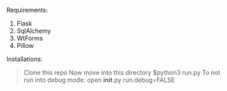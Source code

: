 Requirements:
1) Flask
2) SqlAlchemy
3) WtForms
4) Pillow     

Installations:
> Clone this repo
> Now move into this directory
> $python3 run.py
To not run into debug  mode:
> open __init__.py
> run.debug=FALSE
